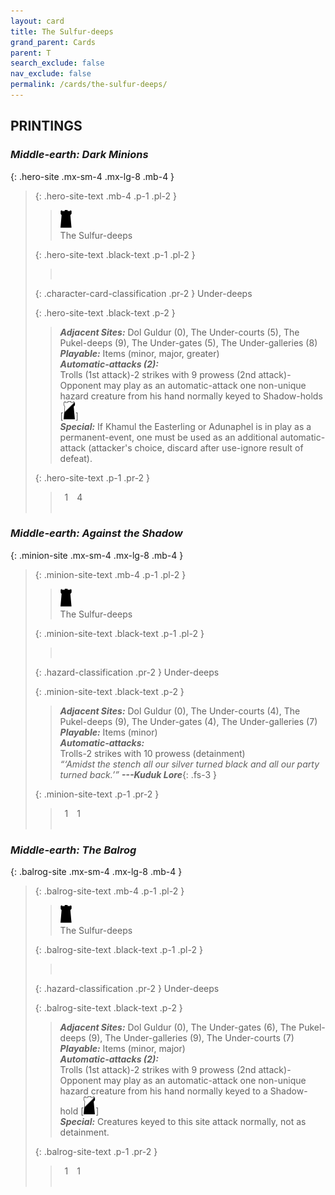 ```yaml
---
layout: card
title: The Sulfur-deeps
grand_parent: Cards
parent: T
search_exclude: false
nav_exclude: false
permalink: /cards/the-sulfur-deeps/
---
```


## PRINTINGS


### _Middle-earth: Dark Minions_

{: .hero-site .mx-sm-4 .mx-lg-8 .mb-4 }
> {: .hero-site-text .mb-4 .p-1 .pl-2 }
> > <div class="card-mp"><img src="/assets/images/dark-hold.svg"></div>
> > <div class="character-card-name">The Sulfur-deeps</div>
>
> {: .hero-site-text .black-text .p-1 .pl-2 }
> > &nbsp;
>
> {: .character-card-classification .pr-2 }
> Under-deeps
>
> {: .hero-site-text .black-text .p-2 }
> > _**Adjacent Sites:**_ Dol Guldur (0), The Under-courts (5), The Pukel-deeps (9), The Under-gates (5), The Under-galleries (8) <br>_**Playable:**_ Items (minor, major, greater) <br>_**Automatic-attacks (2):**_<br> Trolls (1st attack)-2 strikes with 9 prowess (2nd attack)-Opponent may play as an automatic-attack one non-unique hazard creature from his hand normally keyed to Shadow-holds \[![](/assets/images/shadow-hold.svg)] <br>_**Special:**_ If Khamul the Easterling or Adunaphel is in play as a permanent-event, one must be used as an additional automatic-attack (attacker's choice, discard after use-ignore result of defeat). 
> 
> {: .hero-site-text .p-1 .pr-2 }
> > <div class="hero-site-draw"><span class="hero-you-draw">&ensp;1&ensp;</span><span class="hero-opp-draw">&ensp;4&ensp;</span></div>
> > <div class="card-corruption">&nbsp;</div>

### _Middle-earth: Against the Shadow_

{: .minion-site .mx-sm-4 .mx-lg-8 .mb-4 }
> {: .minion-site-text .mb-4 .p-1 .pl-2 }
> > <div class="card-mp"><img src="/assets/images/dark-hold.svg"></div>
> > <div class="card-name">The Sulfur-deeps</div>
>
> {: .minion-site-text .black-text .p-1 .pl-2 }
> > &nbsp;
>
> {: .hazard-classification .pr-2 }
> Under-deeps
>
> {: .minion-site-text .black-text .p-2 }
> > _**Adjacent Sites:**_ Dol Guldur (0), The Under-courts (4), The Pukel-deeps (9), The Under-gates (4), The Under-galleries (7) <br>_**Playable:**_ Items (minor) <br>_**Automatic-attacks:**_<br> Trolls-2 strikes with 10 prowess (detainment)  <br>_“‘Amidst the stench all our silver turned black and all our party turned back.’”_ ***---&#65279;Kuduk Lore***{: .fs-3 } 
> 
> {: .minion-site-text .p-1 .pr-2 }
> > <div class="hero-site-draw"><span class="minion-you-draw">&ensp;1&ensp;</span><span class="minion-opp-draw">&ensp;1&ensp;</span></div>
> > <div class="card-corruption">&nbsp;</div>

### _Middle-earth: The Balrog_

{: .balrog-site .mx-sm-4 .mx-lg-8 .mb-4 }
> {: .balrog-site-text .mb-4 .p-1 .pl-2 }
> > <div class="card-mp"><img src="/assets/images/dark-hold.svg"></div>
> > <div class="card-name">The Sulfur-deeps</div>
>
> {: .balrog-site-text .black-text .p-1 .pl-2 }
> > &nbsp;
>
> {: .hazard-classification .pr-2 }
> Under-deeps
>
> {: .balrog-site-text .black-text .p-2 }
> > _**Adjacent Sites:**_ Dol Guldur (0), The Under-gates (6), The Pukel-deeps (9), The Under-galleries (9), The Under-courts (7) <br>_**Playable:**_ Items (minor, major) <br>_**Automatic-attacks (2):**_<br>  Trolls (1st attack)-2 strikes with 9 prowess  (2nd attack)-Opponent may play as an automatic-attack one non-unique hazard creature from his hand normally keyed to a Shadow-hold \[![](/assets/images/shadow-hold.svg)] <br>_**Special:**_ Creatures keyed to this site attack normally, not as detainment. 
> 
> {: .balrog-site-text .p-1 .pr-2 }
> > <div class="hero-site-draw"><span class="minion-you-draw">&ensp;1&ensp;</span><span class="minion-opp-draw">&ensp;1&ensp;</span></div>
> > <div class="card-corruption">&nbsp;</div>
